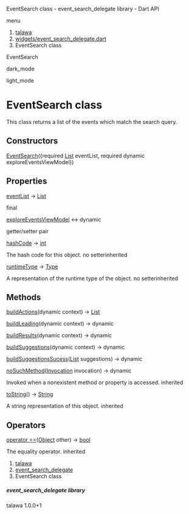




EventSearch class - event\_search\_delegate library - Dart API







menu

1. [talawa](../index.html)
2. [widgets/event\_search\_delegate.dart](../file-___home_harshil_Desktop_open-source_palisadoes_talawa_lib_widgets_event_search_delegate/)
3. EventSearch class

EventSearch


dark\_mode

light\_mode




# EventSearch class


This class returns a list of the events which match the search query.


## Constructors

[EventSearch](../file-___home_harshil_Desktop_open-source_palisadoes_talawa_lib_widgets_event_search_delegate/EventSearch/EventSearch.html)({required [List](https://api.flutter.dev/flutter/dart-core/List-class.html) eventList, required dynamic exploreEventsViewModel})




## Properties

[eventList](../file-___home_harshil_Desktop_open-source_palisadoes_talawa_lib_widgets_event_search_delegate/EventSearch/eventList.html)
→ [List](https://api.flutter.dev/flutter/dart-core/List-class.html)

final

[exploreEventsViewModel](../file-___home_harshil_Desktop_open-source_palisadoes_talawa_lib_widgets_event_search_delegate/EventSearch/exploreEventsViewModel.html)
↔ dynamic

getter/setter pair

[hashCode](https://api.flutter.dev/flutter/dart-core/Object/hashCode.html)
→ [int](https://api.flutter.dev/flutter/dart-core/int-class.html)

The hash code for this object.
no setterinherited

[runtimeType](https://api.flutter.dev/flutter/dart-core/Object/runtimeType.html)
→ [Type](https://api.flutter.dev/flutter/dart-core/Type-class.html)

A representation of the runtime type of the object.
no setterinherited



## Methods

[buildActions](../file-___home_harshil_Desktop_open-source_palisadoes_talawa_lib_widgets_event_search_delegate/EventSearch/buildActions.html)(dynamic context)
→ [List](https://api.flutter.dev/flutter/dart-core/List-class.html)



[buildLeading](../file-___home_harshil_Desktop_open-source_palisadoes_talawa_lib_widgets_event_search_delegate/EventSearch/buildLeading.html)(dynamic context)
→ dynamic



[buildResults](../file-___home_harshil_Desktop_open-source_palisadoes_talawa_lib_widgets_event_search_delegate/EventSearch/buildResults.html)(dynamic context)
→ dynamic



[buildSuggestions](../file-___home_harshil_Desktop_open-source_palisadoes_talawa_lib_widgets_event_search_delegate/EventSearch/buildSuggestions.html)(dynamic context)
→ dynamic



[buildSuggestionsSucess](../file-___home_harshil_Desktop_open-source_palisadoes_talawa_lib_widgets_event_search_delegate/EventSearch/buildSuggestionsSucess.html)([List](https://api.flutter.dev/flutter/dart-core/List-class.html) suggestions)
→ dynamic



[noSuchMethod](https://api.flutter.dev/flutter/dart-core/Object/noSuchMethod.html)([Invocation](https://api.flutter.dev/flutter/dart-core/Invocation-class.html) invocation)
→ dynamic


Invoked when a nonexistent method or property is accessed.
inherited

[toString](https://api.flutter.dev/flutter/dart-core/Object/toString.html)()
→ [String](https://api.flutter.dev/flutter/dart-core/String-class.html)


A string representation of this object.
inherited



## Operators

[operator ==](https://api.flutter.dev/flutter/dart-core/Object/operator_equals.html)([Object](https://api.flutter.dev/flutter/dart-core/Object-class.html) other)
→ [bool](https://api.flutter.dev/flutter/dart-core/bool-class.html)


The equality operator.
inherited



 


1. [talawa](../index.html)
2. [event\_search\_delegate](../file-___home_harshil_Desktop_open-source_palisadoes_talawa_lib_widgets_event_search_delegate/)
3. EventSearch class

##### event\_search\_delegate library





talawa
1.0.0+1






